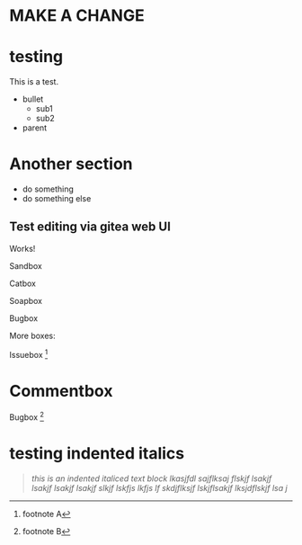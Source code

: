 MAKE A CHANGE
=======

testing
=======

This is a test.

- bullet
    - sub1
    - sub2
- parent

Another section
===============

- do something
- do something else

Test editing via gitea web UI
-------------------

Works!

Sandbox

Catbox

Soapbox

Bugbox

More boxes:

Issuebox [^foota]

Commentbox
=======
Bugbox [^footb]

# testing indented italics

> *this is an indented italiced text block lkasjfdl sajflksaj flskjf lsakjf lsakjf lsakjf lsakjf slkjf lskfjs lkfjs lf
> skdjflksjf lskjflsakjf
> lksjdflskjf lsa j*

[^foota]: footnote A

[^footb]: footnote B
